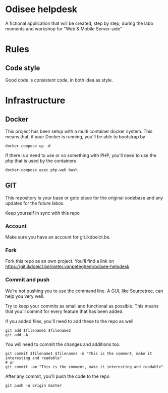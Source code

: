 # Odisee helpdesk

A fictional application that will be created, step by step, during the labo moments and workshop for "Web & Mobile Server-side"


# Rules

## Code style

Good code is consistent code, in both idea as style.


# Infrastructure

## Docker

This project has been setup with a multi container docker system.
This means that, if your Docker is running, you'll be able to bootstrap by

```
docker-compose up -d
```

If there is a need to use or so something with PHP, you'll need to use the php that is used by the containers

```
docker-compose exec php-web bash
```

## GIT

This repository is your base or goto place for the original codebase and any updates for the future labos.

Keep yourself in sync with this repo

### Account
Make sure you have an account for git.ikdoeict.be.

### Fork
Fork this repo as an own project. You'll find a link on https://git.ikdoeict.be/pieter.vanpeteghem/odisee-helpdesk

### Commit and push

We're not pushing you to use the command line. A GUI, like Sourcetree, can help you very well.

Try to keep your commits as small and functional as possible. This means that you'll commit for every feature that has been added.

If you added files, you'll need to add these to the repo as well
```
git add $filename1 $filename2
git add -A
```

You will need to commit the changes and additions too.
```
git commit $filename1 $filename2 -m "This is the comment, make it interesting and readable"
# or
git commit -am "This is the comment, make it interesting and readable"
```

After any commit, you'll push the code to the repo
```
git push -u origin master
```